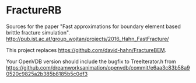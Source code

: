 # FractureRB

Sources for the paper "Fast approximations for boundary element based brittle fracture simulation".
http://pub.ist.ac.at/group_wojtan/projects/2016_Hahn_FastFracture/



This project replaces https://github.com/david-hahn/FractureBEM.

Your OpenVDB version should include the bugfix to TreeIterator.h from
https://github.com/dreamworksanimation/openvdb/commit/e6aa3c83b58a90520c9825a2b385b8185b5c0df3
